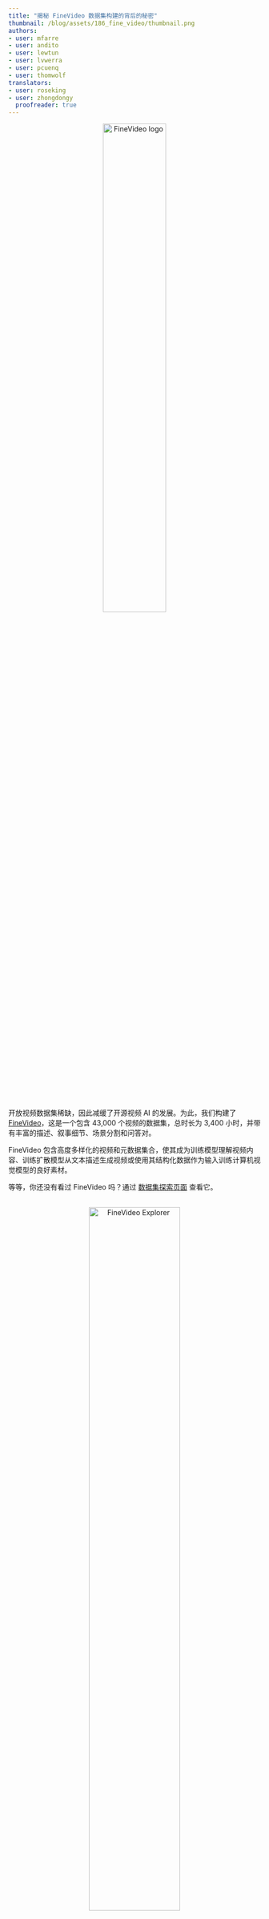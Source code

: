 ```yaml
---
title: "揭秘 FineVideo 数据集构建的背后的秘密"
thumbnail: /blog/assets/186_fine_video/thumbnail.png
authors:
- user: mfarre
- user: andito
- user: lewtun
- user: lvwerra
- user: pcuenq
- user: thomwolf
translators:
- user: roseking
- user: zhongdongy
  proofreader: true
---
```


<center>
    <img src="https://huggingface.co/datasets/huggingface/documentation-images/resolve/main/finevideo/logo.png" alt="FineVideo logo" style="width: 50%;"><br>
</center>

开放视频数据集稀缺，因此减缓了开源视频 AI 的发展。为此，我们构建了 [FineVideo](https://huggingface.co/spaces/HuggingFaceFV/FineVideo-Explorer)，这是一个包含 43,000 个视频的数据集，总时长为 3,400 小时，并带有丰富的描述、叙事细节、场景分割和问答对。

FineVideo 包含高度多样化的视频和元数据集合，使其成为训练模型理解视频内容、训练扩散模型从文本描述生成视频或使用其结构化数据作为输入训练计算机视觉模型的良好素材。

等等，你还没有看过 FineVideo 吗？通过 [数据集探索页面](https://huggingface.co/spaces/HuggingFaceFV/FineVideo-Explorer) 查看它。

<center>
    <br>
    <a href="https://huggingface.co/spaces/HuggingFaceFV/FineVideo-Explorer">
        <img src="https://huggingface.co/datasets/huggingface/documentation-images/resolve/main/finevideo/finevideo.gif" alt="FineVideo Explorer" style="width: 60%;">
    </a>
    <br><br>
</center>

## 目录

- [目录](#目录)
- [关于这篇博客文章](#关于这篇博客文章)
- [构建原始数据集](#构建原始数据集)
  - [过滤YouTube-Commons](#过滤youtube-commons)
  - [下载视频](#下载视频)
- [保留动态内容](#保留动态内容)
  - [词密度过滤](#词密度过滤)
  - [视觉动态性过滤](#视觉动态性过滤)
- [视频分类](#视频分类)
  - [自定义构建的分类法](#自定义构建的分类法)
  - [内容标注](#内容标注)
  - [分类法反馈循环 - 内容标注](#分类法反馈循环---内容标注)
- [贡献描述性元数据](#贡献描述性元数据)
  - [长视频 & Gemini 1.5 Pro](#长视频--gemini-15-pro)
  - [内容选择](#内容选择)
  - [使用Gemini 1.5 Pro和GPT4o进行结构化输出标注](#使用gemini-15-pro和gpt4o进行结构化输出标注)
- [精细对齐和异常过滤](#精细对齐和异常过滤)
- [未来工作](#未来工作)

## 关于这篇博客文章

在这篇博客文章中，我们分享了开发FineVideo的技术细节和代码：从[YouTube-Commons](https://huggingface.co/datasets/PleIAs/YouTube-Commons)中的190万个视频开始，到最终获得44,000个带有详细标注的视频。

在这篇博客文章中，我们分享了开发 FineVideo 的技术细节和代码: 从 [YouTube-Commons](https://huggingface.co/datasets/PleIAs/YouTube-Commons) 中的 190 万个视频开始，到最终获得 44,000 个带有详细标注的视频。

一个好的开始方式是查看我们旅程的不同步骤。这些步骤涉及内容过滤、标注和输出结构化。

<center>
    <br>
    <img src="https://huggingface.co/datasets/huggingface/documentation-images/resolve/main/finevideo/dataset-creation.png" alt="Dataset Creation" style="width: 70%;">
    <figcaption style="font-style: italic;">FineVideo 视频过滤和标注管道 </figcaption>
    <br><br>
</center>

在接下来的部分中，我们将讨论每个步骤，并提供相关代码部分的参考。如果你更喜欢直接浏览代码，请查看我们在 [Github](https://github.com/mfarre/fineVideo) 上的 FineVideo 仓库。

首先，让我们看看我们是如何获得初始的 YouTube 视频列表并应用一些初步过滤的。
<br>

## 构建原始数据集

我们的旅程从 [YouTube-Commons](https://huggingface.co/datasets/PleIAs/YouTube-Commons) 开始: 这是一个包含在 YouTube 上共享的 CC-By 许可下的视频音频转录的集合。该项目由 [PleIAs](https://pleias.fr/) 创建并维护，作为其语料库收集项目的一部分。
<br>

### 过滤 YouTube-Commons

YouTube Commons 包含多种语言的视频和转录，我们的初始任务是将其内容缩小到同一种语言。

我们过滤 YouTube-Commons 中的英语视频，同时收集相关元数据。通过这种初步过滤，我们收集了 190 万个视频、它们的 closed captions 和元数据。

以下是一些过滤和保留的元数据字段的详细信息:

**过滤**
<div style="text-align: center;margin: auto; width: 80%;">

| **字段** | **过滤值** | **描述** |
| --- | --- | --- |
| original_language | en | 英语视频 |
| transcription_language | en | 英语转录 |
</div>
<br>

**元数据字段**

<div style="text-align: center;margin: auto; width: 80%;">

  <details>
    <summary>点击展开元数据字段</summary>
    <table style="width: 100%; margin-top: 10px;">
      <tr>
        <th>字段</th>
        <th>描述</th>
      </tr>
      <tr>
        <td>acodec</td>
        <td>音频编解码器</td>
      </tr>
      <tr>
        <td>age_limit</td>
        <td>YouTube视频的年龄限制</td>
      </tr>
      <tr>
        <td>categories</td>
        <td>YouTube视频类别</td>
      </tr>
      <tr>
        <td>channel</td>
        <td>YouTube频道</td>
      </tr>
      <tr>
        <td>channel_follower_count</td>
        <td>频道订阅用户数量</td>
      </tr>
      <tr>
        <td>channel_id</td>
        <td>YouTube频道标识符</td>
      </tr>
      <tr>
        <td>character_count</td>
        <td>closed captions 中的字符数</td>
      </tr>
      <tr>
        <td>comment_count</td>
        <td>YouTube评论数量</td>
      </tr>
      <tr>
        <td>description</td>
        <td>YouTube视频描述</td>
      </tr>
      <tr>
        <td>duration_string</td>
        <td>视频时长，格式为hh:mm:ss</td>
      </tr>
      <tr>
        <td>license</td>
        <td>视频许可证</td>
      </tr>
      <tr>
        <td>like_count</td>
        <td>YouTube视频点赞数量</td>
      </tr>
      <tr>
        <td>resolution</td>
        <td>视频分辨率，格式为宽度x高度</td>
      </tr>
      <tr>
        <td>tags</td>
        <td>YouTube视频的自由文本标签</td>
      </tr>
      <tr>
        <td>text</td>
        <td>closed captions</td>
      </tr>
      <tr>
        <td>title</td>
        <td>YouTube视频标题</td>
      </tr>
      <tr>
        <td>upload_date</td>
        <td>YouTube上传日期</td>
      </tr>
      <tr>
        <td>vcodec</td>
        <td>视频编解码器</td>
      </tr>
      <tr>
        <td>video_id</td>
        <td>YouTube视频标识符</td>
      </tr>
      <tr>
        <td>view_count</td>
        <td>YouTube观看次数</td>
      </tr>
      <tr>
        <td>word_count</td>
        <td>closed captions 中的单词数</td>
      </tr>
    </table>
  </details>
</div>
<br>

内容过滤和元数据收集的代码可在此处找到 [[链接](https://github.com/mfarre/fineVideo/blob/main/rawdataset/filter-yt-commons.py)]

### 下载视频

一旦我们有了 190 万个目标视频列表，我们成功下载了 180 万个视频 (一些视频被频道所有者删除，一些视频更改了权限)。

我们探索了两种不同的分布式下载方法。

<u><b> 选项 1: Video2dataset</b></u>

video2dataset 是一个开源项目 [[链接](https://github.com/iejMac/video2dataset)]，专注于分布式视频下载、转换和打包为不同的数据集格式。该项目原生支持 Slurm 工作负载管理器，因此我们可以在我们的 CPU 集群上运行它。

<center>
    <br>
    <img src="https://huggingface.co/datasets/huggingface/documentation-images/resolve/main/finevideo/video2dataset_overview.png" alt="Dataset Creation" style="width: 60%;">
    <figcaption style="font-style: italic;">来源: Video2Dataset GitHub 页面</figcaption>
    <br><br>
</center>

由于我们所有集群实例都通过相同的公共 IP 访问互联网，我们为项目贡献了指定代理的可能性，以方便视频下载。虽然该功能尚未合并，但你可以通过我们的 PR [[链接](https://github.com/iejMac/video2dataset/pull/350)] 修补 video2dataset 以使用代理功能。

<br>
<u><b> 选项 2: 云批处理作业 </b></u>
<br><br>
大多数云提供商都有通过简单定义执行每项作业的实例类型、定义队列并提供包含将执行的代码的容器来运行作业的可能性。

我们使用 Google Cloud 和 AWS 运行一个自制的 Docker 容器，使用 [ytdlp](https://github.com/yt-dlp/yt-dlp) 下载视频和元数据，并将结果推送到 S3。

构建 Docker 容器的文件可在此处找到 [[代码](https://github.com/mfarre/fineVideo/tree/main/rawdataset/ytdlps3)]。

<u><b>我们的结论</b></u>

虽然 Video2Dataset 在有代理的情况下是可行的，并允许我们进行额外的处理步骤，但我们能够对代理进行的每秒请求数成为了瓶颈。这使我们转向云批处理作业。

## 保留动态内容

在我们的最佳视频搜索中，我们将选择范围缩小到既有视觉动作又有中等快速语速的内容。我们通过词密度过滤和视觉动态性过滤来实现这一点。

### 词密度过滤

我们以视频中的词密度作为音频动态性的代理。词密度的定义为:

`词密度 = closed captions 中的单词数 / 视频总时长 (秒)`

通过在不同密度阈值下采样并视觉评估内容质量，我们决定删除词密度低于 0.5 词/秒的所有视频。

示例:

<div style="text-align: center;margin: auto; width: 50%;">

| **词密度** | **示例** |
| --- | --- |
| 0.25 | <iframe width="200" height="113" src="https://www.youtube.com/embed/mqAeYCSP1wA" frameborder="0" allow="accelerometer; autoplay; clipboard-write; encrypted-media; gyroscope; picture-in-picture" allowfullscreen></iframe> |
| 0.5  | <iframe width="200" height="113" src="https://www.youtube.com/embed/eLtOfmzdU_o" frameborder="0" allow="accelerometer; autoplay; clipboard-write; encrypted-media; gyroscope; picture-in-picture" allowfullscreen></iframe> |
| 0.75 | <iframe width="200" height="113" src="https://www.youtube.com/embed/nx9yfGgXK6s" frameborder="0" allow="accelerometer; autoplay; clipboard-write; encrypted-media; gyroscope; picture-in-picture" allowfullscreen></iframe> |
| 1.0  | <iframe width="200" height="113" src="https://www.youtube.com/embed/7xMDfivSrkg" frameborder="0" allow="accelerometer; autoplay; clipboard-write; encrypted-media; gyroscope; picture-in-picture" allowfullscreen></iframe> |

</div>

词密度过滤和探索示例的代码可在此处找到 [[链接](https://github.com/mfarre/fineVideo/blob/main/dynamicfilters/worddensityfiltering.py)]

### 视觉动态性过滤

我们重新利用 FFMPEG 的 [Freezedetect 过滤器](https://ffmpeg.org/ffmpeg-filters.html#freezedetect) 来判断视频的动态性。虽然此过滤器旨在识别视频中的冻结部分 (多个相同帧连续放置)，但我们可以通过将 `noise` 参数设置为非常高的值来识别低运动块。

我们不是在整个视频上运行 freezedetect，而是通过时间片段分析视频，并根据被分类为静态的片段数量来投票视频是否静态。通过手动评估，我们设置了一个阈值，如果分析的片段中有 40% 是低运动的，则丢弃该视频。

经过此过滤后丢弃的一些内容类型:
<div style="text-align: center;margin: auto; width: 50%;">

| **类型** | **示例** |
| --- | --- |
| 静态图像配音乐 | <iframe width="200" height="113" src="https://www.youtube.com/embed/-3PjwEGxu9w" frameborder="0" allow="accelerometer; autoplay; clipboard-write; encrypted-media; gyroscope; picture-in-picture" allowfullscreen></iframe> |
| 演示屏幕录制 | <iframe width="200" height="113" src="https://www.youtube.com/embed/-72DqMfjtF8" frameborder="0" allow="accelerometer; autoplay; clipboard-write; encrypted-media; gyroscope; picture-in-picture" allowfullscreen></iframe> |
| 高度静态的人对着摄像头说话 | <iframe width="200" height="113" src="https://www.youtube.com/embed/0-KRYKbg_T8" frameborder="0" allow="accelerometer; autoplay; clipboard-write; encrypted-media; gyroscope; picture-in-picture" allowfullscreen></iframe> |

</div>

分类视频动态性的 DockerFile 和代码可在此处找到 [[链接](https://github.com/mfarre/fineVideo/tree/main/dynamicfilters/videodynamismfiltering)]

从分析的 180 万个视频中，经过此步骤后我们保留了 60 万个动态视频。在这一阶段，我们深入研究视频内容，这对于确保数据集的多样性至关重要。

## 视频分类

为了实现最多样化的内容选择，我们使用 closed captions 和 YouTube 元数据对 60 万个过滤后的资产进行分类。为了在分类过程中获得控制，我们创建了一个分类法，并指导标注过程以遵循该分类法。

### 自定义构建的分类法

我们使用 GPT4-o 引导自定义构建的分类法，并由信息科学家审查和调整。该分类法包含 126 个细分类别，分为多个层次。这种多层次的方法允许 FineVideo 的用户根据其特定用例对数据集进行切片。

![分类法](https://huggingface.co/datasets/huggingface/documentation-images/resolve/main/finevideo/taxonomy.png)

分类法也可在 JSON 中找到 [[链接](https://github.com/mfarre/fineVideo/blob/main/videocategorization/content_taxonomy.json)]

通过初始版本的分类法，我们开始内容标注，并通过查看内容标注的结果，在信息科学家的帮助下，我们相应地调整了分类法。

### 内容标注

我们使用 Llama 3.1 70B 通过 Text Generation Inference [TGI](https://github.com/huggingface/text-generation-inference) [[代码](https://github.com/mfarre/fineVideo/tree/main/videocategorization)] 对视频进行分类。

提示需要多次迭代以确保答案严格是我们分类法中的一个类别。在我们的提示评估过程中，我们发现通过从提示中删除现有的 YouTube 标签和类别，结果的质量显著提高: YouTube 元数据使 Llama 3.1 生成的文本偏向于 YouTube 提供的类别之一。

```python
prompt_template = """
给定这些类别: {leaves}
根据其closed captions 和一些元数据细节对 YouTube 视频进行分类。仅返回所选类别，不要返回其他内容！
标题: {title}
描述: {description}
频道: {channel}
closed captions: {closed_caption}
"""
```

### 分类法反馈循环 - 内容标注

<center>
    <br>
    <img src="https://huggingface.co/datasets/huggingface/documentation-images/resolve/main/<center>
    <img src="https://huggingface.co/datasets/huggingface/documentation-images/resolve/main/finevideo/categorization-feedback-loop.png" alt="Categorization feedback loop" style="width: 40%;">
    <figcaption style="font-style: italic;">分类法调整在内容分类过程中的反馈循环</figcaption>
    <br><br>
</center>

信息科学家的角色之一是随着时间的推移对分类法进行调整，以添加新类别或在需要时增加一些额外的区分度。

使用 LLMs 进行内容分类将分类法的调整时间从几个月/年缩短到几小时。此外，在某些情况下，我们创建了专门用于丢弃敏感视频的类别，例如属于 `Firearms & Weapons` 和 `Substance Use & Drugs` 的视频。

## 贡献描述性元数据

在这一阶段，我们有三个视频级别的元数据来源:

- 视频类别 (使用 Llama 3.1 推断)
- YouTube 元数据 (标题、描述)
- YouTube-Commons 的转录

为了在视频理解领域做出贡献，我们决定深入到时间码级别的元数据，例如活动、对象、叙事和编辑方面。

虽然我们考虑过将人工标注作为主动学习设置的一部分，其中一个或多个模型提出标注，人工进行 QA 步骤，但我们发现 Gemini 是一个很好的解决方案，特别是在我们限制了输入视频长度和输出格式的情况下。

### 长视频 & Gemini 1.5 Pro

我们深入研究了 Gemini 1.5 Pro，迭代我们的提示并测试了不同内容长度。

由于其限制为 1M 个 token，这大约相当于~1 小时的视频，我们被迫丢弃超过 1 小时的视频。

为了克服这种情况，我们尝试加速超过 1 小时的视频，以便适应 Gemini 的上下文。

<center>
    <br>
    <img src="https://huggingface.co/datasets/huggingface/documentation-images/resolve/main/finevideo/gemini-context-cartoon.png" alt="Gemini context" style="width: 80%;">
    <figcaption style="font-style: italic;">探索: 加速视频以适应 Gemini 的上下文</figcaption>
    <br><br>
</center>

虽然在高层次上似乎有效，但当我们开始查看细节时，我们发现只有视频的前几分钟被准确标注。

发现质量在长视频上下降，我们想知道这是否会影响我们其余的视频？通过采样不同长度的视频并检查标注的视频覆盖率，我们发现超过 10 分钟的视频质量有所下降。

为了与我们的目标一致，即向社区提供高质量的数据，我们丢弃了超过 10 分钟的视频。

### 内容选择

由于每小时的视频使用 Gemini 标注成本超过 5 美元，我们不能标注所有经过过滤的视频。因此，我们希望确保在所有主题上都有良好的覆盖，并在内容多样性和预算之间找到一个良好的平衡。我们将此大小约束设置为 4,000 小时的视频。

为了从 60 万个视频中选择 4,000 小时的内容，我们准备了一个算法，该算法平衡了内容类别、用户参与度和频道代表性，以达到目标时长。

<div style="display: flex; align-items: flex-start;">

  <!-- 左侧图片 -->
  <div style="flex: 1; text-align: center;">
    <img src="https://huggingface.co/datasets/huggingface/documentation-images/resolve/main/finevideo/oracle-flow.png" alt="Oracle Flow" style="max-width: 100%; height: auto;clip-path: inset(0px 0px 3px 0px);">
    <p><em> 算法流程图 </em></p>
  </div>
 
  <!-- 右侧文本 -->
  <div style="flex: 1; padding-left: 20px;">
    <br><br><br>
    <h3> 内容选择算法的一些关键部分: </h3>
    <ul>
      <li><strong> 活动评分 </strong>: 我们通过结合评论、观看和点赞数量计算每个视频的参与度指标，并赋予不同权重。此评分有助于优先考虑与观众产生共鸣的视频。</li><br><br>
      <li><strong> 视频选择 </strong>: 此步骤迭代选择视频以达到目标时长，同时确保多样性。它在高参与度内容和各种类别及频道的代表性之间进行平衡，使用惩罚系统避免任何单一频道的过度代表。</li><br><br>
      <li><strong> 最终调整 </strong>: 我们调整选择以尽可能接近目标时长，而不超过它。它按时长对选定的视频进行排序，并将它们添加到最终列表中，直到达到最接近目标总时长的可能。</li>
    </ul>
  </div>
</div>

<!-- 图片和文本下方的附加文本 -->
<div style="margin-top: 20px;">
  <p>代码可在此处找到 <a href="https://github.com/mfarre/fineVideo/blob/main/contentselection/oracle.py" target="_blank">[链接]</a>。</p>
</div>

<br>

### 使用 Gemini 1.5 Pro 和 GPT4o 进行结构化输出标注

<u><b>为什么需要结构化数据？</b></u>

我们构建 FineVideo 的目标之一是提供结构化数据，以赋能我们的社区: 如果你正在研究多模态 LLMs，你可以对数据进行切片，并决定哪些类别适合你的预训练或微调组合。如果你更关注计算机视觉，你可以直接使用数据集来训练基于 FineVideo 中包含的数值类别的分类器，例如动态性评分、场景边界或音视频相关性评分。

<u><b>结构化数据和 Gemini 1.5</u></b>

Gemini 1.5 Pro 允许通过提供模式生成基于 JSON 的输出。我们探索了这一功能，并很快意识到两个问题:

- 我们无法将原始模式适应 Gemini，因为我们的模式非常复杂
- 当我们尝试使用稍微简化的模式 (仍然相当复杂) 时，Gemini 结果的质量显著下降: 大多数场景类型的数据 (角色、活动、道具) 丢失。我们尝试将提示拆分为多个提示，并将不同的提示匹配到模式的不同部分，但没有取得太大成功。

我们观察到的完全符合其他研究人员的经验: 添加具体的模式约束可能会降低性能。([Let Me Speak Freely? A Study on the Impact of Format Restrictions on Performance of Large Language Models](https://huggingface.co/papers/2408.02442))。

我们的解决方案依赖于使用 Gemini 1.5 生成自由文本，并添加第二步处理步骤，将 Gemini 的结果与我们的模式对齐。

我们使用的 Gemini 提示如下:

```
研究视频并提供以下关于视频和构成它的语义场景的详细信息:

- characterList: 在整个视频中出现的角色列表，以及一个视觉描述，应该允许我只看一张他们的图片就能识别他们。
- scenes: 场景列表，具有以下属性:
  - 场景的开始/结束时间戳
  - 场景中出现的所有角色列表
  - 所有活动及其时间戳列表
  - 所有道具及其时间戳列表
  - 所有视频编辑细节及其开始/结束时间戳列表。细节包括过渡、效果、音乐以及建议，如可以删除的场景片段及其原因
  - 场景情绪，并附上视觉效果、音频和上下文如何贡献的说明。使用以下分类法，仅返回名称: {"moods":{"Positive":[{"name":"Happy","description":"Feeling joyful, content, or delighted."},{"name":"Excited","description":"Feeling enthusiastic, energetic, or eager."},{"name":"Calm","description":"Feeling peaceful, relaxed, or serene."},{"name":"Grateful","description":"Feeling appreciative or thankful."},{"name":"Proud","description":"Feeling satisfied with one's achievements or the achievements of others."}],"Negative":[{"name":"Sad","description":"Feeling down, unhappy, or sorrowful."},{"name":"Angry","description":"Feeling irritated, frustrated, or furious."},{"name":"Anxious","description":"Feeling nervous, worried, or uneasy."},{"name":"Lonely","description":"Feeling isolated, disconnected, or abandoned."},{"name":"Bored","description":"Feeling uninterested, disengaged, or restless."}],"Neutral":[{"name":"Indifferent","description":"Feeling neither particularly positive nor negative."},{"name":"Content","description":"Feeling satisfied but not overly excited."},{"name":"Curious","description":"Feeling interested or inquisitive without strong emotion."},{"name":"Confused","description":"Feeling uncertain or unclear but without strong negative feelings."},{"name":"Pensive","description":"Feeling thoughtful or reflective without strong emotional engagement."}]}}
    - 场景内的特定情绪变化时刻，报告时间戳以及我们在任何维度 (视觉/听觉) 中的过渡
  - 场景叙事进展和情节发展
    - 场景内的特定叙事时刻。报告时间戳和发生的事情
  - 角色互动和动态描述及其开始/结束时间戳
  - 特定主题元素和描述
  - 特定相关事件，以创建更深层次的意义和潜台词，未明确说明但有助于内容的丰富性和深度，时间戳和描述
  - 场景动态性评分。评分范围为 0 到 1。1 为高度动态
  - 音视频相关性评分。评分范围为 0 到 1。0 表示我们看到的内容与语音不相关，1 表示高度相关

- storylines: 找到的不同故事线列表以及哪些场景属于它。
  - 指定高潮 (场景和时间戳)，如果内容呈现叙事故事，或者更像是一个事实或非叙事信息的集合
  - 如果有不属于故事线的场景，解释这些场景如何对视频做出贡献
- 从整体视频和故事线来看，哪些视频片段可以修剪以使其更具动态性？
- q&a: 关于视频的 5 个问答列表，重点关注细节 (对象和/或活动) 、整体故事推理和情绪。尽可能关注音频和视频中捕捉到的 Q&A 方面，仅通过查看转录难以获得。
```

<br>
<u><b>添加 Instructor</u></b>

一旦 Gemini 处理了结果，我们使用 [Instructor](https://github.com/jxnl/instructor/) 对其进行解析: 一个基于 Pydantic 的库，用于在给定模式的情况下实现结构化输出。请参见下表中的示例。

Instructor 允许我们使用不同的模型来将 Gemini 的自由文本转换为我们定义的 Pydantic 模式。我们尝试了 Gemini 和 GPT4o，并最终选择了 GPT4o，因为其成功率更高。

<div style="text-align: center;margin: auto; width: 100%; font-size: 12px;">
<table>
  <thead>
      <th><strong>视频</strong></th>
      <th><strong>Gemini 输出</strong></th>
      <th><strong>Instructor 输出</strong></th>
    </tr>
  </thead>
  <tbody>
    <tr>
      <td>
        <iframe width="200" height="113" src="https://www.youtube.com/embed/-E9Te2S1gXY" frameborder="0" allow="accelerometer; autoplay; clipboard-write; encrypted-media; gyroscope; picture-in-picture" allowfullscreen></iframe>
      </td>
      <td>
        <pre style="line-height: 1.0;"><code>

CharacterList:
Man Slim build, brown eyes, shaved sides, black hoodie with colorful logo, black pants.
Scenes
Scene 1
Start 0:00 End 0:55
Characters: [Man]
Activities:
Introduces bus
Describes peaceful location with cows
Props: Bus, cows, deck.
Mood:Excited, adventure.
Narrative Progression:
Introduction to bus.
Tour begins outside, highlighting nature and relaxation.
Dynamism Score 0.7 
Audio-Visual Correlation 1
        </code></pre>
      </td>
      <td>
        <pre style="line-height: 1.0;"><code>
{
  "title": "Bertie the Bus Tour",
  "description": "Guided tour of converted bus.",
  "characterList": [
    {
      "name": "Narrator",
      "description": "Slim build, brown eyes, shaved sides, black hoodie with colorful logo, black pants."
    }
  ],
  "scenes": [
    {
      "sceneId": 1,
      "title": "Introduction to Bus",
      "timestamps": {
        "start": "0:00",
        "end": "0:55"
      },
      "cast": ["Narrator"],
      "activities": [
        "Narrator speaks in front of bus",
        "Shows outdoor deck with chairs, cows nearby."
      ],
      "props": ["Bus", "Deck", "Cows"],
      "mood": "Excited, adventure."
    }
  ],
  "dynamismScore": 0.7,
  "audioVisualCorrelation": 1
}
        </code></pre>
      </td>
    </tr>
  </tbody>
</table>

</div>

<br>

值得注意的是，Gemini 的内容过滤会丢弃一些视频，这是使用 Gemini 时可能发生的情况。在我们的案例中，由于我们目标的内容量，Gemini 过滤掉的总分钟数可以忽略不计。

标注视频的完整代码可在此处找到 [[链接](https://github.com/mfarre/fineVideo/blob/main/contentannotation/video2annotation.py)]。
<br>

## 精细对齐和异常过滤

在视频标注并将其数据正确对齐到我们的模式后，我们查看数据的时域，并确保其与视频对齐: Gemini 1.5 以每秒 1 帧的速度读取视频，而视频通常有 25-29 帧每秒。在我们的精细对齐中，我们确保 Gemini 1.5 提供的场景边界与视频中的正确帧匹配。

我们还使用这种时域对齐来丢弃 Gemini 停止提供有用数据且视频部分被错误标注的情况。请注意，由于我们在管道早期丢弃了所有超过 10 分钟的内容，因此质量差的数据视频数量可以忽略不计 (低于 0.5%)。

<center>
    <br>
    <img src="https://huggingface.co/datasets/huggingface/documentation-images/resolve/main/finevideo/fine-alignment.png" alt="Fine Alignment" style="width: 60%;">
    <figcaption style="font-style: italic;">精细元数据 - 视频场景边界到镜头对齐作为丢弃异常值的机制</figcaption>
    <br><br>
</center>

视频对齐的代码可在此处找到 [[链接](https://github.com/mfarre/fineVideo/blob/main/finealignment/video_alignment.py)]

## 未来工作

我们目前正在准备使用 FineVideo 训练多模态 LLM，我们计划在完成后与社区分享模型权重和训练配方。

我们也对 FineVideo 的其他扩展持开放态度，请告诉我们你希望看到什么！
